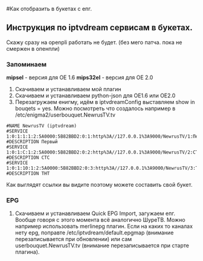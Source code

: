 #Как отобразить в букетах с епг.
## Инструкция по iptvdream сервисам в букетах. ##

Cкажу сразу на openpli работать не будет. (без мего патча. пока не смержен в опенпли)

### Запоминаем ###
**mipsel** - версия для OE 1.6
**mips32el** - версия для OE 2.0

  1. Скачиваем и устанавливаем мой плагин
  1. Скачиваем и устанавливаем python-json для OE1.6 или OE2.0
  1. Перезагружаем енигму, идём в iptvdreamConfig выставляем show in bouqets = yes.
Можно посмотреть что создалось например в /etc/enigma2/userbouquet.NewrusTV.tv

```
#NAME NewrusTV (iptvdream)
#SERVICE 1:0:1:1:1:2:5A0000:5B82BBD2:0:1:http%3A//127.0.0.1%3A9000/NewrusTV/1:Первый
#DESCRIPTION Первый
#SERVICE 1:0:1:C:1:2:5A0000:5B82BBD2:0:2:http%3A//127.0.0.1%3A9000/NewrusTV/2:СТС
#DESCRIPTION СТС
#SERVICE 1:0:1:10:1:2:5A0000:5B82BBD2:0:3:http%3A//127.0.0.1%3A9000/NewrusTV/3:ТНТ
#DESCRIPTION ТНТ
```


Как выглядят ссылки вы видите поэтому можете составить свой букет.

### EPG ###
  1. Скачиваем и устанавливаем Quick EPG Import, загужаем епг. Вообще говоря с этого момента всё аналогично ШуреТВ. Можно например использовать merlinepg плагин.
Если на каких то каналах нету epg, поправте /etc/iptvdream/default.epgmap (внимание перезаписывается при обновлении) или сам userbouquet.NewrusTV.tv (внимание перезаписывается при старте плагина).